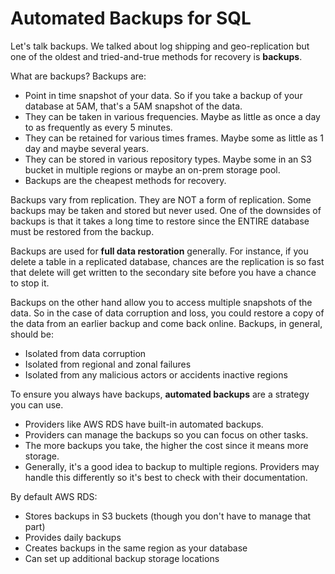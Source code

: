 # Automated Backups for SQL

Let's talk backups. We talked about log shipping and geo-replication but one of the oldest and tried-and-true methods for recovery is **backups**.

What are backups? Backups are:

- Point in time snapshot of your data. So if you take a backup of your database at 5AM, that's a 5AM snapshot of the data.
- They can be taken in various frequencies. Maybe as little as once a day to as frequently as every 5 minutes.
- They can be retained for various times frames. Maybe some as little as 1 day and maybe several years.
- They can be stored in various repository types. Maybe some in an S3 bucket in multiple regions or maybe an on-prem storage pool.
- Backups are the cheapest methods for recovery.

Backups vary from replication. They are NOT a form of replication. Some backups may be taken and stored but never used. One of the downsides of backups is that it takes a long time to restore since the ENTIRE database must be restored from the backup.

Backups are used for **full data restoration** generally. For instance, if you delete a table in a replicated database, chances are the replication is so fast that delete will get written to the secondary site before you have a chance to stop it.

Backups on the other hand allow you to access multiple snapshots of the data. So in the case of data corruption and loss, you could restore a copy of the data from an earlier backup and come back online. Backups, in general, should be:

- Isolated from data corruption
- Isolated from regional and zonal failures
- Isolated from any malicious actors or accidents inactive regions

To ensure you always have backups, **automated backups** are a strategy you can use.

- Providers like AWS RDS have built-in automated backups.
- Providers can manage the backups so you can focus on other tasks.
- The more backups you take, the higher the cost since it means more storage.
- Generally, it's a good idea to backup to multiple regions. Providers may handle this differently so it's best to check with their documentation.

By default AWS RDS:

- Stores backups in S3 buckets (though you don't have to manage that part)
- Provides daily backups
- Creates backups in the same region as your database
- Can set up additional backup storage locations
